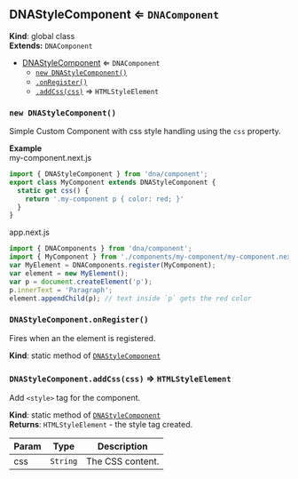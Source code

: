 <a name="DNAStyleComponent"></a>
## DNAStyleComponent ⇐ <code>DNAComponent</code>
**Kind**: global class  
**Extends:** <code>DNAComponent</code>  

* [DNAStyleComponent](#DNAStyleComponent) ⇐ <code>DNAComponent</code>
    * [`new DNAStyleComponent()`](#new_DNAStyleComponent_new)
    * [`.onRegister()`](#DNAStyleComponent.onRegister)
    * [`.addCss(css)`](#DNAStyleComponent.addCss) ⇒ <code>HTMLStyleElement</code>

<a name="new_DNAStyleComponent_new"></a>
### `new DNAStyleComponent()`
Simple Custom Component with css style handling using the `css` property.

**Example**  
my-component.next.js
```js
import { DNAStyleComponent } from 'dna/component';
export class MyComponent extends DNAStyleComponent {
  static get css() {
    return '.my-component p { color: red; }'
  }
}
```
app.next.js
```js
import { DNAComponents } from 'dna/component';
import { MyComponent } from './components/my-component/my-component.next.js';
var MyElement = DNAComponents.register(MyComponent);
var element = new MyElement();
var p = document.createElement('p');
p.innerText = 'Paragraph';
element.appendChild(p); // text inside `p` gets the red color
```
<a name="DNAStyleComponent.onRegister"></a>
### `DNAStyleComponent.onRegister()`
Fires when an the element is registered.

**Kind**: static method of <code>[DNAStyleComponent](#DNAStyleComponent)</code>  
<a name="DNAStyleComponent.addCss"></a>
### `DNAStyleComponent.addCss(css)` ⇒ <code>HTMLStyleElement</code>
Add `<style>` tag for the component.

**Kind**: static method of <code>[DNAStyleComponent](#DNAStyleComponent)</code>  
**Returns**: <code>HTMLStyleElement</code> - the style tag created.  

| Param | Type | Description |
| --- | --- | --- |
| css | <code>String</code> | The CSS content. |

